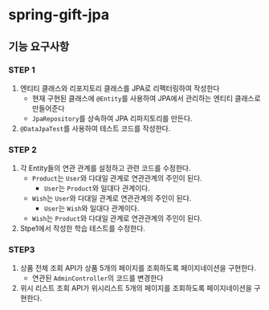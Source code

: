 # spring-gift-jpa
## 기능 요구사항
### STEP 1
1. 엔티티 클래스와 리포지토리 클래스를 JPA로 리펙터링하여 작성한다
   - 현재 구현된 클래스에 `@Entity`를 사용하여 JPA에서 관리하는 엔티티 클래스로 만들어준다
   - `JpaRepository`를 상속하여 JPA 리파지토리를 만든다.
2. `@DataJpaTest`를 사용하여 테스트 코드를 작성한다.

### STEP 2
1. 각 Entity들의 연관 관계를 설정하고 관련 코드를 수정한다.
   - `Product`는 `User`와 다대일 관계로 연관관계의 주인이 된다.
     - `User`는 `Product`와 일대다 관계이다.
   - `Wish`는 `User`와 다대일 관계로 연관관계의 주인이 된다.
     - `User`는 `Wish`와 일대다 관계이다.
   - `Wish`는 `Product`와 다대일 관계로 연관관계의 주인이 된다.
2. Stpe1에서 작성한 학습 테스트를 수정한다.

### STEP3
1. 상품 전체 조회 API가 상품 5개의 페이지를 조회하도록 페이지네이션을 구현한다.
   - 연관된 `AdminController`의 코드를 변경한다
2. 위시 리스트 조회 API가 위시리스트 5개의 페이지를 조회하도록 페이지네이션을 구현한다.
